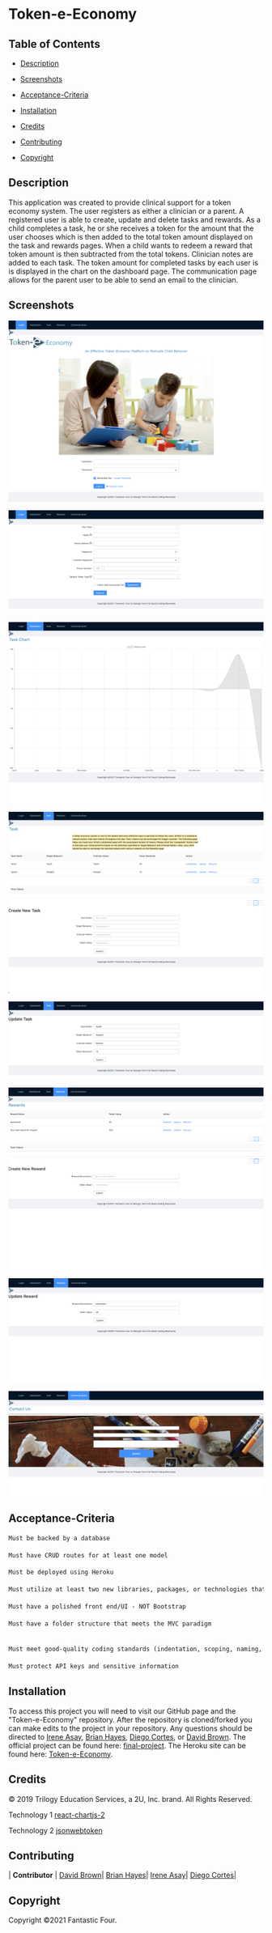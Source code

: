 # Token-e-Economy

## Table of Contents

- [Description](#description)

- [Screenshots](#screenshots)

- [Acceptance-Criteria](#Acceptance-Criteria)

- [Installation](#installation)

- [Credits](#credits)

- [Contributing](#contributing)

- [Copyright](#copyright)

## Description

This application was created to provide clinical support for a token economy system. The user registers as either a clinician or a parent. A registered user is able to create, update and delete tasks and rewards. As a child completes a task, he or she receives a token for the amount that the user chooses which is then added to the total token amount displayed on the task and rewards pages. When a child wants to redeem a reward that token amount is then subtracted from the total tokens. Clinician notes are added to each task. The token amount for completed tasks by each user is is displayed in the chart on the dashboard page. The communication page allows for the parent user to be able to send an email to the clinician. 

## Screenshots

![Home](./client/public/img/home.png)

![Register](./client/public/img/register.png)

![DashBoard](./client/public/img/task_chart.png)

![Task](./client/public/img/task.png)

![TaskUpdate](./client/public/img/task_update.png)

![Rewards](./client/public/img/rewards.png)

![RewardsUpdate](./client/public/img/reward_update.png)

![Contact](./client/public/img/contact.png)

## Acceptance-Criteria

```md
Must be backed by a database

Must have CRUD routes for at least one model

Must be deployed using Heroku 

Must utilize at least two new libraries, packages, or technologies that we haven't discussed

Must have a polished front end/UI - NOT Bootstrap

Must have a folder structure that meets the MVC paradigm


Must meet good-quality coding standards (indentation, scoping, naming, etc.)

Must protect API keys and sensitive information
```

## Installation

To access this project you will need to visit our GitHub page and the "Token-e-Economy" repository. After the repository is cloned/forked you can make edits to the project in your repository. Any questions should be directed to [Irene Asay](), [Brian Hayes](bhayes81@gmail.com), [Diego Cortes](), or [David Brown](mailto:gatech55@gmail.com). The official project can be found here: [final-project](https://github.com/diegocortes4/Token-e-Economy). The Heroku site can be found here: [Token-e-Economy](https://token-e-economy.herokuapp.com/).

## Credits

© 2019 Trilogy Education Services, a 2U, Inc. brand. All Rights Reserved.

Technology 1
[react-chartjs-2](https://www.npmjs.com/package/react-chartjs-2)

Technology 2
[jsonwebtoken](https://www.npmjs.com/package/jsonwebtoken)

## Contributing

| **Contributor** |
[David Brown](https://github.com/GaTech55)|
[Brian Hayes](https://github.com/bhayes11)|
[Irene Asay](https://github.com/IreneAsay)|
[Diego Cortes](https://github.com/diegocortes4)|

## Copyright

Copyright ©2021 Fantastic Four.
